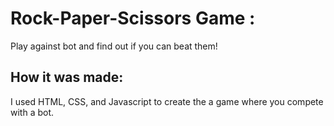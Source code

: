 # Rock-Paper-Scissors Game : 

Play against bot and find out if you can beat them!

## How it was made:

I used HTML, CSS, and Javascript to create the a game where you compete with a bot.





